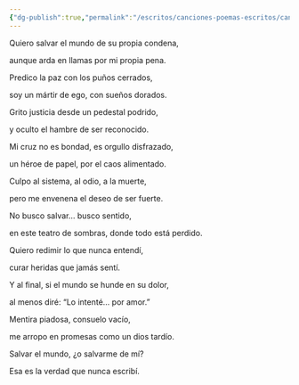 ```yaml
---
{"dg-publish":true,"permalink":"/escritos/canciones-poemas-escritos/canciones-poemas-escritos/redentor-en-ruinas/"}
---
```


Quiero salvar el mundo de su propia condena,

aunque arda en llamas por mi propia pena.

Predico la paz con los puños cerrados,

soy un mártir de ego, con sueños dorados.  

Grito justicia desde un pedestal podrido,

y oculto el hambre de ser reconocido.

Mi cruz no es bondad, es orgullo disfrazado,

un héroe de papel, por el caos alimentado.

  
Culpo al sistema, al odio, a la muerte,

pero me envenena el deseo de ser fuerte.

No busco salvar… busco sentido,

en este teatro de sombras, donde todo está perdido.

  
Quiero redimir lo que nunca entendí,

curar heridas que jamás sentí.

Y al final, si el mundo se hunde en su dolor,

al menos diré: “Lo intenté… por amor.”

  
Mentira piadosa, consuelo vacío,

me arropo en promesas como un dios tardío.

Salvar el mundo, ¿o salvarme de mí?

Esa es la verdad que nunca escribí.